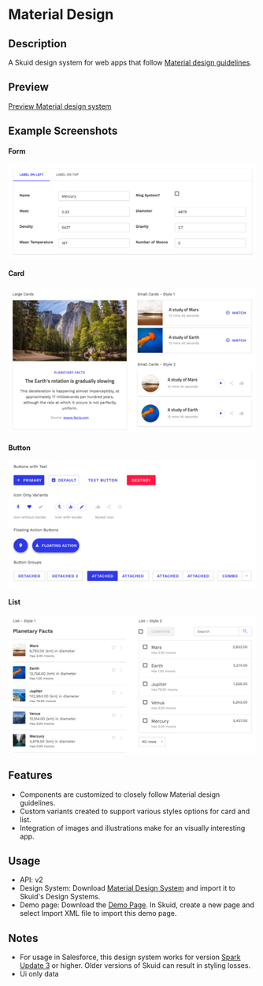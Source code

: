 # Material Design

## Description
A Skuid design system for web apps that follow [Material design guidelines](https://material.io/design).

## Preview
[Preview Material design system](https://portal.skuidsite.com/designsystems/material)

## Example Screenshots
#### Form
<img src="Screenshots/form.png" alt="Screenshot: Form" width="600"/>

#### Card
<img src="Screenshots/card.png" alt="Screenshot: Card" width="600"/>

#### Button
<img src="Screenshots/button.png" alt="Screenshot: Button" width="600"/>

#### List
<img src="Screenshots/list.png" alt="Screenshot: List" width="600"/>

## Features
- Components are customized to closely follow Material design guidelines.
- Custom variants created to support various styles options for card and list.
- Integration of images and illustrations make for an visually interesting app.

## Usage
- API: v2
- Design System: Download [Material Design System](Material.designsystem) and import it to Skuid's Design Systems.
- Demo page: Download the [Demo Page](Material_DesignSystem_DemoPage.xml). In Skuid, create a new page and select Import XML file to import this demo page.

## Notes
- For usage in Salesforce, this design system works for version [Spark Update 3](https://docs.skuid.com/v12.4.2/v2/en/release-notes.html) or higher. Older versions of Skuid can result in styling losses.
- Ui only data
